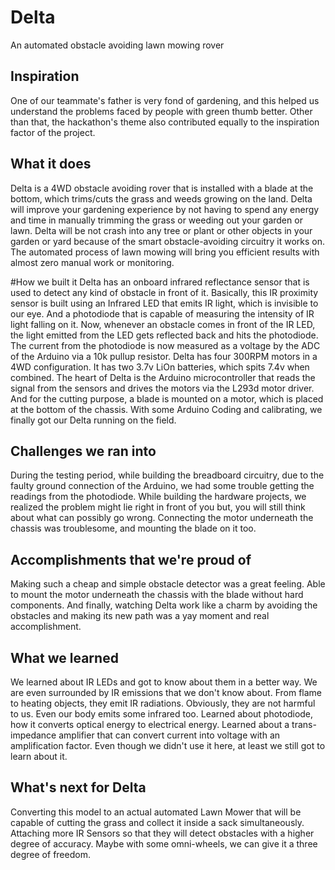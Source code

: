 # Delta
An automated obstacle avoiding lawn mowing rover


## Inspiration 
One of our teammate's father is very fond of gardening, and this helped us understand the problems faced by people with green thumb better. Other than that, the hackathon's theme also contributed equally to the inspiration factor of the project.

## What it does 
Delta is a 4WD obstacle avoiding rover that is installed with a blade at the bottom, which trims/cuts the grass and weeds growing on the land. Delta will improve your gardening experience by not having to spend any energy and time in manually trimming the grass or weeding out your garden or lawn. Delta will be not crash into any tree or plant or other objects in your garden or yard because of the smart obstacle-avoiding circuitry it works on. The automated process of lawn mowing will bring you efficient results with almost zero manual work or monitoring.

#How we built it 
Delta has an onboard infrared reflectance sensor that is used to detect any kind of obstacle in front of it. Basically, this IR proximity sensor is built using an Infrared LED that emits IR light, which is invisible to our eye. And a photodiode that is capable of measuring the intensity of IR light falling on it. Now, whenever an obstacle comes in front of the IR LED, the light emitted from the LED gets reflected back and hits the photodiode. The current from the photodiode is now measured as a voltage by the ADC of the Arduino via a 10k pullup resistor. Delta has four 300RPM motors in a 4WD configuration. It has two 3.7v LiOn batteries, which spits 7.4v when combined. The heart of Delta is the Arduino microcontroller that reads the signal from the sensors and drives the motors via the L293d motor driver. And for the cutting purpose, a blade is mounted on a motor, which is placed at the bottom of the chassis. With some Arduino Coding and calibrating, we finally got our Delta running on the field.

## Challenges we ran into 
During the testing period, while building the breadboard circuitry, due to the faulty ground connection of the Arduino, we had some trouble getting the readings from the photodiode. While building the hardware projects, we realized the problem might lie right in front of you but, you will still think about what can possibly go wrong. Connecting the motor underneath the chassis was troublesome, and mounting the blade on it too.

## Accomplishments that we're proud of
Making such a cheap and simple obstacle detector was a great feeling. Able to mount the motor underneath the chassis with the blade without hard components. And finally, watching Delta work like a charm by avoiding the obstacles and making its new path was a yay moment and real accomplishment.

## What we learned
We learned about IR LEDs and got to know about them in a better way. We are even surrounded by IR emissions that we don't know about. From flame to heating objects, they emit IR radiations. Obviously, they are not harmful to us. Even our body emits some infrared too. Learned about photodiode, how it converts optical energy to electrical energy. Learned about a trans-impedance amplifier that can convert current into voltage with an amplification factor. Even though we didn't use it here, at least we still got to learn about it. 

## What's next for Delta
Converting this model to an actual automated Lawn Mower that will be capable of cutting the grass and collect it inside a sack simultaneously. Attaching more IR Sensors so that they will detect obstacles with a higher degree of accuracy. Maybe with some omni-wheels, we can give it a three degree of freedom.
